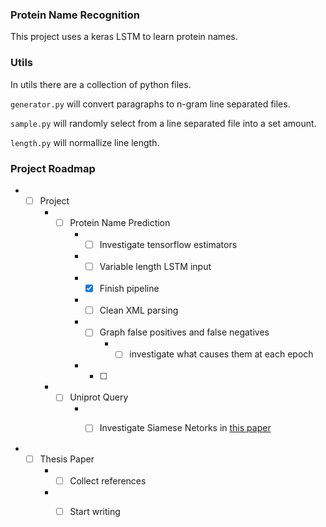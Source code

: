 ### Protein Name Recognition

This project uses a keras LSTM to learn protein names.


### Utils

In utils there are a collection of python files.

`generator.py` will convert paragraphs to n-gram line separated files.

`sample.py` will randomly select from a line separated file into a set amount.

`length.py` will normallize line length.

### Project Roadmap

* - [ ] Project
    * - [ ] Protein Name Prediction
        * - [ ] Investigate tensorflow estimators
        * - [ ] Variable length LSTM input
        * - [x] Finish pipeline
        * - [ ] Clean XML parsing
        * - [ ] Graph false positives and false negatives
            * - [ ] investigate what causes them at each epoch
        * - [ ] 
    * - [ ] Uniprot Query
        * - [ ] Investigate Siamese Netorks in [this paper](https://www.microsoft.com/en-us/research/wp-content/uploads/2016/02/cikm2013_DSSM_fullversion.pdf)


* - [ ] Thesis Paper
    * - [ ] Collect references
    * - [ ] Start writing

